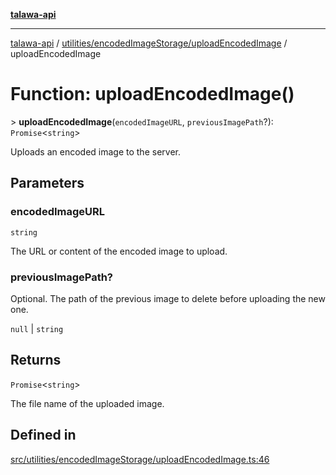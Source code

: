 [**talawa-api**](../../../../README.md)

***

[talawa-api](../../../../modules.md) / [utilities/encodedImageStorage/uploadEncodedImage](../README.md) / uploadEncodedImage

# Function: uploadEncodedImage()

\> **uploadEncodedImage**(`encodedImageURL`, `previousImagePath`?): `Promise`\<`string`\>

Uploads an encoded image to the server.

## Parameters

### encodedImageURL

`string`

The URL or content of the encoded image to upload.

### previousImagePath?

Optional. The path of the previous image to delete before uploading the new one.

`null` | `string`

## Returns

`Promise`\<`string`\>

The file name of the uploaded image.

## Defined in

[src/utilities/encodedImageStorage/uploadEncodedImage.ts:46](https://github.com/PalisadoesFoundation/talawa-api/blob/5c5b29a0ea487bda8306089fe128f43f3be29f94/src/utilities/encodedImageStorage/uploadEncodedImage.ts#L46)
